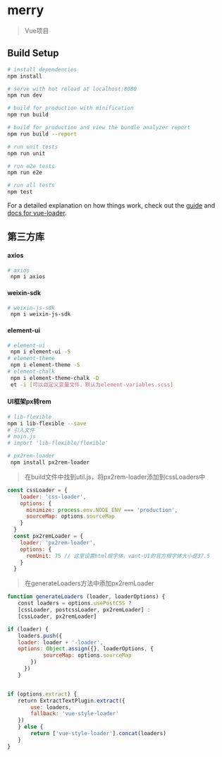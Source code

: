# merry

> Vue项目

## Build Setup

``` bash
# install dependencies
npm install

# serve with hot reload at localhost:8080
npm run dev

# build for production with minification
npm run build

# build for production and view the bundle analyzer report
npm run build --report

# run unit tests
npm run unit

# run e2e tests
npm run e2e

# run all tests
npm test
```

For a detailed explanation on how things work, check out the [guide](http://vuejs-templates.github.io/webpack/) and [docs for vue-loader](http://vuejs.github.io/vue-loader).
## 第三方库
#### axios
```bash
# axios
 npm i axios
```
#### weixin-sdk
```bash
# weixin-js-sdk
 npm i weixin-js-sdk
```
#### element-ui
```bash
# element-ui
 npm i element-ui -S
# element-theme
 npm i element-theme -S
# element-chalk
 npm i element-theme-chalk -D
 et -i [可以自定义变量文件，默认为element-variables.scss]

```
#### UI框架px转rem
```bash
# lib-flexible
npm i lib-flexible --save
# 引入文件
# main.js 
# import 'lib-flexible/flexible'

# px2rem-loader
 npm install px2rem-loader
```
>在build文件中找到util.js，将px2rem-loader添加到cssLoaders中
```javascript
const cssLoader = {
    loader: 'css-loader',
    options: {
      minimize: process.env.NODE_ENV === 'production',
      sourceMap: options.sourceMap
    }
  }
  const px2remLoader = {
    loader: 'px2rem-loader',
    options: {
      remUnit: 75 // 这里设置html根字体，vant-UI的官方根字体大小是37.5
    }
  }
```
> 在generateLoaders方法中添加px2remLoader

```javascript
function generateLoaders (loader, loaderOptions) {
　　const loaders = options.usePostCSS ?
　　[cssLoader, postcssLoader, px2remLoader] :
　　[cssLoader, px2remLoader]

if (loader) {
　　loaders.push({
　　loader: loader + '-loader',
　　options: Object.assign({}, loaderOptions, {
    　　    sourceMap: options.sourceMap
    　　})
　  　})
　　}


if (options.extract) {
　　return ExtractTextPlugin.extract({
    　　use: loaders,
    　　fallback: 'vue-style-loader'
　　})
　　} else {
　　    return ['vue-style-loader'].concat(loaders)
　　}
}
```
 